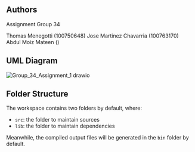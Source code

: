 ## Authors
Assignment Group 34

Thomas Menegotti (100750648)
Jose Martinez Chavarria (100763170)
Abdul Moiz Mateen ()

## UML Diagram
![Group_34_Assignment_1 drawio](https://user-images.githubusercontent.com/77751192/192935706-3f57dd04-e8af-4fbf-b038-1170c86df724.png)

## Folder Structure

The workspace contains two folders by default, where:

- `src`: the folder to maintain sources
- `lib`: the folder to maintain dependencies

Meanwhile, the compiled output files will be generated in the `bin` folder by default.
